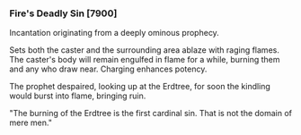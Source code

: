 ### Fire's Deadly Sin [7900]

Incantation originating from a deeply ominous prophecy.

Sets both the caster and the surrounding area ablaze with raging flames. The caster's body will remain engulfed in flame for a while, burning them and any who draw near. Charging enhances potency.

The prophet despaired, looking up at the Erdtree, for soon the kindling would burst into flame, bringing ruin.

"The burning of the Erdtree is the first cardinal sin. That is not the domain of mere men."